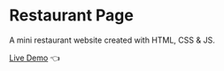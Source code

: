 # Restaurant Page

A mini restaurant website created with HTML, CSS & JS.

[Live Demo](https://deep-hacks.github.io/restaurant-page/) 👈
